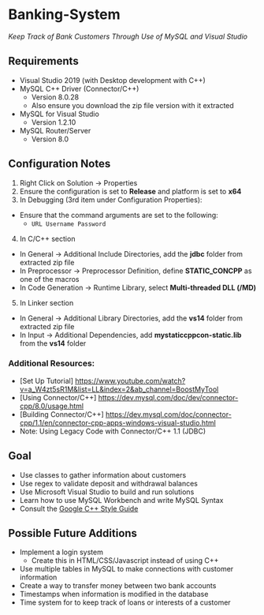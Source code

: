 # Banking-System

*Keep Track of Bank Customers Through Use of MySQL and Visual Studio*

## Requirements
- Visual Studio 2019 (with Desktop development with C++)
- MySQL C++ Driver (Connector/C++)
  - Version 8.0.28
  - Also ensure you download the zip file version with it extracted
- MySQL for Visual Studio
  - Version 1.2.10
- MySQL Router/Server
  - Version 8.0

## Configuration Notes
1. Right Click on Solution -> Properties
2. Ensure the configuration is set to **Release** and platform is set to **x64**
3. In Debugging (3rd item under Configuration Properties):
  - Ensure that the command arguments are set to the following:
    - `URL Username Password`
4. In C/C++ section
  - In General -> Additional Include Directories, add the **jdbc** folder from extracted zip file
  - In Preprocessor -> Preprocessor Definition, define **STATIC_CONCPP** as one of the macros
  - In Code Generation -> Runtime Library, select **Multi-threaded DLL (/MD)** 
5. In Linker section
  - In General -> Additional Library Directories, add the **vs14** folder from extracted zip file
  - In Input -> Additional Dependencies, add **mystaticcppcon-static.lib** from the **vs14** folder

### Additional Resources:
  - [Set Up Tutorial] https://www.youtube.com/watch?v=a_W4zt5sR1M&list=LL&index=2&ab_channel=BoostMyTool
  - [Using Connector/C++] https://dev.mysql.com/doc/dev/connector-cpp/8.0/usage.html
  - [Building Connector/C++] https://dev.mysql.com/doc/connector-cpp/1.1/en/connector-cpp-apps-windows-visual-studio.html
  - Note: Using Legacy Code with Connector/C++ 1.1 (JDBC)

## Goal
- Use classes to gather information about customers
- Use regex to validate deposit and withdrawal balances
- Use Microsoft Visual Studio to build and run solutions
- Learn how to use MySQL Workbench and write MySQL Syntax
- Consult the [Google C++ Style Guide](https://google.github.io/styleguide/cppguide.html)

## Possible Future Additions
- Implement a login system
  - Create this in HTML/CSS/Javascript instead of using C++
- Use multiple tables in MySQL to make connections with customer information
- Create a way to transfer money between two bank accounts
- Timestamps when information is modified in the database
- Time system for to keep track of loans or interests of a customer